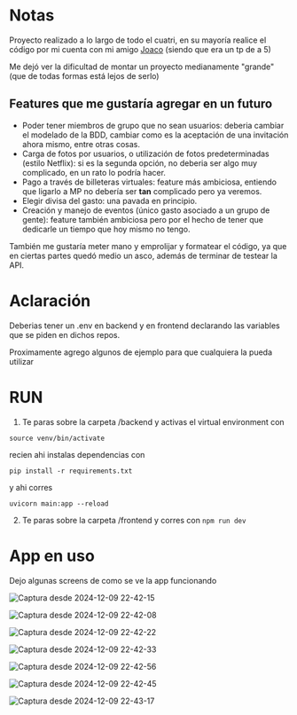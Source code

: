 # Notas

Proyecto realizado a lo largo de todo el cuatri, en su mayoría realice el código por mi cuenta con mi amigo [Joaco](https://github.com/BA73C0) (siendo que era un tp de a 5)

Me dejó ver la dificultad de montar un proyecto medianamente "grande" (que de todas formas está lejos de serlo)

## Features que me gustaría agregar en un futuro

- Poder tener miembros de grupo que no sean usuarios: deberia cambiar el modelado de la BDD, cambiar como es la aceptación de una invitación ahora mismo, entre otras cosas.
- Carga de fotos por usuarios, o utilización de fotos predeterminadas (estilo Netflix): si es la segunda opción, no deberia ser algo muy complicado, en un rato lo podría hacer.
- Pago a través de billeteras virtuales: feature más ambiciosa, entiendo que ligarlo a MP no debería ser **tan** complicado pero ya veremos.
- Elegir divisa del gasto: una pavada en principio.
- Creación y manejo de eventos (único gasto asociado a un grupo de gente): feature también ambiciosa pero por el hecho de tener que dedicarle un tiempo que hoy mismo no tengo.

También me gustaría meter mano y emprolijar y formatear el código, ya que en ciertas partes quedó medio un asco, además de terminar de testear la API.

# Aclaración

Deberias tener un .env en backend y en frontend declarando las variables que se piden en dichos repos.

Proximamente agrego algunos de ejemplo para que cualquiera la pueda utilizar

# RUN

1. Te paras sobre la carpeta /backend y activas el virtual environment con

`source venv/bin/activate`

recien ahi instalas dependencias con

`pip install -r requirements.txt`

y ahi corres

`uvicorn main:app --reload`

2. Te paras sobre la carpeta /frontend y corres con `npm run dev`

# App en uso

Dejo algunas screens de como se ve la app funcionando

![Captura desde 2024-12-09 22-42-15](https://github.com/user-attachments/assets/9eb9d70c-5d60-4f23-8063-e91be982f246)

![Captura desde 2024-12-09 22-42-08](https://github.com/user-attachments/assets/73c8d741-ca36-4434-ac5d-75043cb03429)

![Captura desde 2024-12-09 22-42-22](https://github.com/user-attachments/assets/20ba4068-72cb-463d-811f-76b75935fede)

![Captura desde 2024-12-09 22-42-33](https://github.com/user-attachments/assets/0f579fc5-14d3-445c-9a38-cb2f47a39624)

![Captura desde 2024-12-09 22-42-56](https://github.com/user-attachments/assets/7e2d7964-1312-4586-86eb-ebdfdc249fb2)

![Captura desde 2024-12-09 22-42-45](https://github.com/user-attachments/assets/e1fedbe5-1efd-4a3f-bdd4-eb246703db76)

![Captura desde 2024-12-09 22-43-17](https://github.com/user-attachments/assets/21255be5-9cf0-435f-888d-5ce0c050e408)


